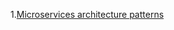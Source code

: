 1.[Microservices architecture patterns]

[Microservices architecture patterns]:<https://docs.microsoft.com/en-us/azure/architecture/patterns/>
